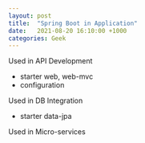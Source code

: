```yaml
---
layout: post
title:  "Spring Boot in Application"
date:   2021-08-20 16:10:00 +1000
categories: Geek
---
```


Used in API Development
- starter web, web-mvc
- configuration 

Used in DB Integration
- starter data-jpa

Used in Micro-services


